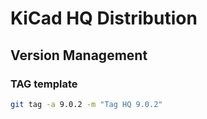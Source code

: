 # KiCad HQ Distribution

## Version Management

### TAG template

```bash
git tag -a 9.0.2 -m "Tag HQ 9.0.2"
```

